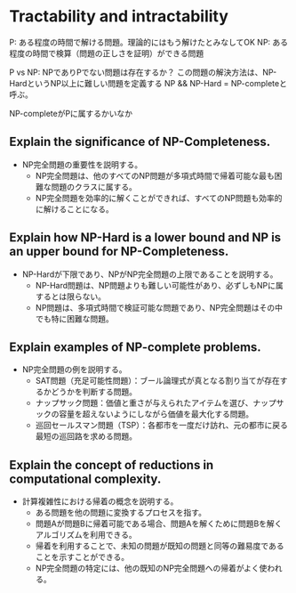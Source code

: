 # Tractability and intractability

P: ある程度の時間で解ける問題。理論的にはもう解けたとみなしてOK
NP: ある程度の時間で検算（問題の正しさを証明）ができる問題

P vs NP: NPでありPでない問題は存在するか？
この問題の解決方法は、NP-HardというNP以上に難しい問題を定義する
NP && NP-Hard = NP-completeと呼ぶ。

NP-completeがPに属するかいなか


## Explain the significance of NP-Completeness.


- NP完全問題の重要性を説明する。
  - NP完全問題は、他のすべてのNP問題が多項式時間で帰着可能な最も困難な問題のクラスに属する。
  - NP完全問題を効率的に解くことができれば、すべてのNP問題も効率的に解けることになる。

## Explain how NP-Hard is a lower bound and NP is an upper bound for NP-Completeness.

- NP-Hardが下限であり、NPがNP完全問題の上限であることを説明する。
  - NP-Hard問題は、NP問題よりも難しい可能性があり、必ずしもNPに属するとは限らない。
  - NP問題は、多項式時間で検証可能な問題であり、NP完全問題はその中でも特に困難な問題。

## Explain examples of NP-complete problems.

- NP完全問題の例を説明する。
  - SAT問題（充足可能性問題）：ブール論理式が真となる割り当てが存在するかどうかを判断する問題。
  - ナップサック問題：価値と重さが与えられたアイテムを選び、ナップサックの容量を超えないようにしながら価値を最大化する問題。
  - 巡回セールスマン問題（TSP）：各都市を一度だけ訪れ、元の都市に戻る最短の巡回路を求める問題。

## Explain the concept of reductions in computational complexity.

- 計算複雑性における帰着の概念を説明する。
  - ある問題を他の問題に変換するプロセスを指す。
  - 問題Aが問題Bに帰着可能である場合、問題Aを解くために問題Bを解くアルゴリズムを利用できる。
  - 帰着を利用することで、未知の問題が既知の問題と同等の難易度であることを示すことができる。
  - NP完全問題の特定には、他の既知のNP完全問題への帰着がよく使われる。
